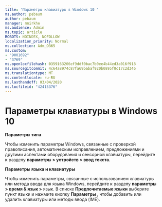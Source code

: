 ```yaml
---
title: 'Параметры клавиатуры в Windows 10 '
ms.author: pebaum
author: pebaum
manager: mnirkhe
ms.audience: Admin
ms.topic: article
ROBOTS: NOINDEX, NOFOLLOW
localization_priority: Normal
ms.collection: Adm_O365
ms.custom:
- "9001692"
- "3769"
ms.openlocfilehash: 0359163206ef9ddf0bac7b0ee4b44ed3a016f918
ms.sourcegitcommit: 4c64a8974c87fa69babaf920b0895f0c17c2d346
ms.translationtype: MT
ms.contentlocale: ru-RU
ms.lasthandoff: 03/04/2020
ms.locfileid: "42415376"
---
```

# <a name="keyboard-settings-in-windows-10"></a>Параметры клавиатуры в Windows 10

**Параметры типа**

Чтобы изменить параметры Windows, связанные с проверкой правописания, автоматическим исправлением, предложениями и другими аспектами оборудования и сенсорной клавиатуры, перейдите к разделу **параметры > устройств > ввод текста**. 

**Параметры языка и клавиатуры**

Чтобы изменить параметры, связанные с использованием клавиатуры или метода ввода для языка Windows, перейдите к разделу **параметры > время & язык >** язык. В списке **Предпочитаемые языки** выберите пункт языки и нажмите кнопку **Параметры** , чтобы добавить или удалить клавиатуры или методы ввода (IME).
